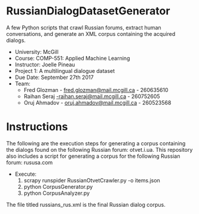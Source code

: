 # RussianDialogDatasetGenerator
A few Python scripts that crawl Russian forums, extract human conversations, and generate an XML corpus containing the acquired dialogs.

- University: McGill
- Course: COMP-551: Applied Machine Learning
- Instructor: Joelle Pineau
- Project 1: A multilingual dialogue dataset
- Due Date: September 27th 2017
- Team:     
  - Fred Glozman - fred.glozman@mail.mcgill.ca - 260635610 
  - Raihan Seraj  -raihan.seraj@mail.mcgill.ca - 260752605
  - Oruj Ahmadov - oruj.ahmadov@mail.mcgill.ca - 260523568

# Instructions

The following are the execution steps for generating a corpus containing the dialogs found on the following Russian forum: otvet.i.ua.
This repository also includes a script for generating a corpus for the following Russian forum: rususa.com

- Execute: 
  1. scrapy runspider RussianOtvetCrawler.py -o items.json
  2. python CorpusGenerator.py
  3. python CorpusAnalyzer.py
  
The file titled russians_rus.xml is the final Russian dialog corpus.
  
  
